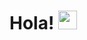 ###
# Hola! <img src="https://raw.githubusercontent.com/MartinHeinz/MartinHeinz/master/wave.gif" width="30px">
